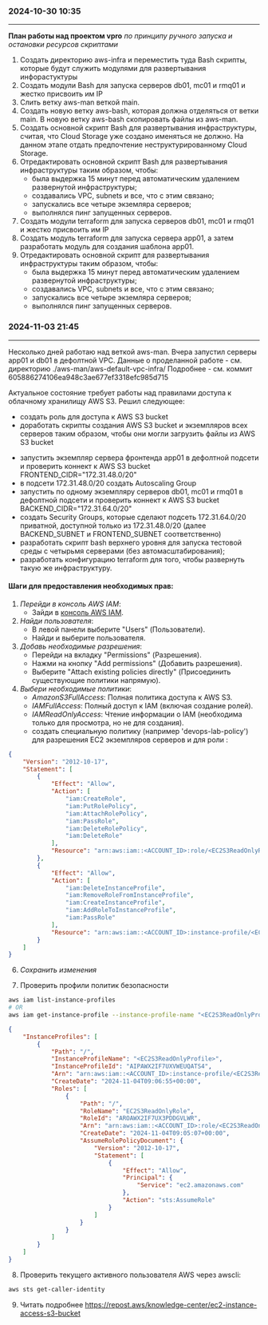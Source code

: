### 2024-10-30  10:35
---------------------

**План работы над проектом vpro** _по принципу ручного запуска и остановки ресурсов скриптами_

1. Создать директорию aws-infra и переместить туда Bash скрипты, которые будут служить модулями для развертывания инфорастуктуры
2. Создать модули Bash для запуска серверов db01, mc01 и rmq01 и жестко присвоить им IP
3. Слить ветку aws-man веткой main.
4. Создать новую ветку aws-bash, которая должна отделяться от ветки main.
    В новую ветку aws-bash скопировать файлы из aws-man.
5. Создать основной скрипт Bash для развертывания инфраструктуры, считая, что Cloud Storage уже создано именяться не должно. На данном этапе отдать предпочтение неструктурированному Cloud Storage.
6. Отредактировать основной скрипт Bash для развертывания инфраструктуры таким образом, чтобы:
    - была выдержка 15 минут перед автоматическим удалением развернутой инфраструктуры;
    - создавались VPC, subnets и все, что с этим связано;
    - запускались все четыре экземляра серверов;
    - выполнялся пинг запущенных серверов.
7. Создать модули terraform для запуска серверов db01, mc01 и rmq01 и жестко присвоить им IP
8. Создать модуль terraform для запуска сервера app01, а затем разработать модуль для создания шаблона app01.
9. Отредактировать основной скрипт для развертывания инфраструктуры таким образом, чтобы:
    - была выдержка 15 минут перед автоматическим удалением развернутой инфраструктуры;
    - создавались VPC, subnets и все, что с этим связано;
    - запускались все четыре экземляра серверов;
    - выполнялся пинг запущенных серверов.


### 2024-11-03  21:45
---------------------
Несколько дней работаю над веткой aws-man.
Вчера запустил серверы app01 и db01 в дефолтной VPC.
Данные о проделанной работе - см. директорию ./aws-man/aws-default-vpc-infra/
Подробнее - см. коммит 605886274106ea948c3ae677ef3318efc985d715

Актуальное состояние требует работы над правилами доступа к облачному хранилищу AWS S3.
Решил следующее:
+ создать роль для доступа к AWS S3 bucket
+ доработать скрипты создания AWS S3 bucket и экземпляров всех серверов таким образом, чтобы они могли загрузить файлы из AWS S3 bucket
- запустить экземпляр сервера фронтенда app01 в дефолтной подсети и проверить коннект к AWS S3 bucket
        FRONTEND_CIDR="172.31.48.0/20"
- в подсети 172.31.48.0/20 создать Autoscaling Group
- запустить по одному экземпляру серверов db01, mc01 и rmq01 в дефолтной подсети и проверить коннект к AWS S3 bucket
        BACKEND_CIDR="172.31.64.0/20"
- создать Security Groups, которые сделают подсеть 172.31.64.0/20 приватной, доступной только из 172.31.48.0/20 (далее BACKEND_SUBNET и FRONTEND_SUBNET соответственно)
- разработать скрипт bash верхнего уровня для запуска тестовой среды с четырьмя серверами (без автомасштабирования);
- разработать конфигурацию terraform для того, чтобы развернуть такую же инфраструктуру.

#### Шаги для предоставления необходимых прав:
1. *Перейди в консоль AWS IAM*:
   - Зайди в [консоль AWS IAM](https://console.aws.amazon.com/iam/home).
2. *Найди пользователя*:
   - В левой панели выберите "Users" (Пользователи).
   - Найди и выберите пользователя.
3. *Добавь необходимые разрешения*:
   - Перейди на вкладку "Permissions" (Разрешения).
   - Нажми на кнопку "Add permissions" (Добавить разрешения).
   - Выберите "Attach existing policies directly" (Присоединить существующие политики напрямую).
4. *Выбери необходимые политики*:
   - *AmazonS3FullAccess*: Полная политика доступа к AWS S3.
   - *IAMFullAccess*: Полный доступ к IAM (включая создание ролей).
   - *IAMReadOnlyAccess*: Чтение информации о IAM (необходима только для просмотра, но не для создания).
   - создать специальную политику (например 'devops-lab-policy') для разрешения EC2 экземпляров серверов и для роли <EC2S3ReadOnlyRole>:

```json
{
    "Version": "2012-10-17",
    "Statement": [
        {
            "Effect": "Allow",
            "Action": [
                "iam:CreateRole",
                "iam:PutRolePolicy",
                "iam:AttachRolePolicy",
                "iam:PassRole",
                "iam:DeleteRolePolicy",
                "iam:DeleteRole"
            ],
            "Resource": "arn:aws:iam::<ACCOUNT_ID>:role/<EC2S3ReadOnlyRole>"
        },
        {
            "Effect": "Allow",
            "Action": [
                "iam:DeleteInstanceProfile",
                "iam:RemoveRoleFromInstanceProfile",
                "iam:CreateInstanceProfile",
                "iam:AddRoleToInstanceProfile",
                "iam:PassRole"
            ],
            "Resource": "arn:aws:iam::<ACCOUNT_ID>:instance-profile/<EC2S3ReadOnlyProfile>"
        }
    ]
}
```
6. *Сохранить изменения*

7. Проверить профили политик безопасности
```bash
aws iam list-instance-profiles
# OR
aws iam get-instance-profile --instance-profile-name "<EC2S3ReadOnlyProfile>"
```
```json
{
    "InstanceProfiles": [
        {
            "Path": "/",
            "InstanceProfileName": "<EC2S3ReadOnlyProfile>",
            "InstanceProfileId": "AIPAWX2IF7UXVWEUQATS4",
            "Arn": "arn:aws:iam::<ACCOUNT_ID>:instance-profile/<EC2S3ReadOnlyProfile>",
            "CreateDate": "2024-11-04T09:06:55+00:00",
            "Roles": [
                {
                    "Path": "/",
                    "RoleName": "EC2S3ReadOnlyRole",
                    "RoleId": "AROAWX2IF7UX3PDDGVLWR",
                    "Arn": "arn:aws:iam::<ACCOUNT_ID>:role/<EC2S3ReadOnlyRole>",
                    "CreateDate": "2024-11-04T09:05:07+00:00",
                    "AssumeRolePolicyDocument": {
                        "Version": "2012-10-17",
                        "Statement": [
                            {
                                "Effect": "Allow",
                                "Principal": {
                                    "Service": "ec2.amazonaws.com"
                                },
                                "Action": "sts:AssumeRole"
                            }
                        ]
                    }
                }
            ]
        }
    ]
}
```

8. Проверить текущего активного пользователя AWS через awscli:
```bash
aws sts get-caller-identity
```
9. Читать подробнее
https://repost.aws/knowledge-center/ec2-instance-access-s3-bucket